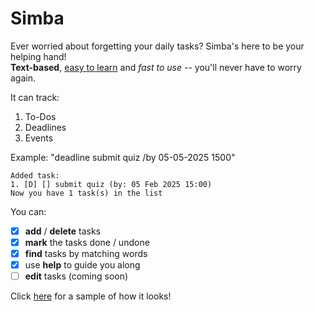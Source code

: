 # Simba

Ever worried about forgetting your daily tasks? Simba's here to be your helping hand!  
**Text-based**, <ins>easy to learn</ins> and _fast to use_ -- you'll never have to worry again.

It can track:
1. To-Dos
2. Deadlines
3. Events

Example: "deadline submit quiz /by 05-05-2025 1500"

```
Added task:  
1. [D] [] submit quiz (by: 05 Feb 2025 15:00)
Now you have 1 task(s) in the list
```

You can:
- [X]  **add** / **delete** tasks
- [X]  **mark** the tasks done / undone
- [X]  **find** tasks by matching words
- [X]  use **help** to guide you along
- [ ]  **edit** tasks (coming soon)

Click [here](https://aisyahally.github.io/ip/Ui.png) for a sample of how it looks!